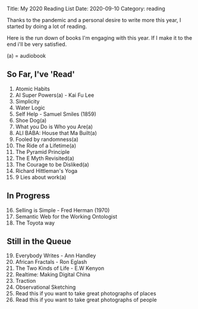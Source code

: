 Title: My 2020 Reading List
Date: 2020-09-10
Category: reading

Thanks to the pandemic and a personal desire to write more this year, I started by doing a lot of reading. 

Here is the run down of books I'm engaging with this year. If I make it to the end i'll be very satisfied.

(a) = audiobook

## So Far, I've 'Read'

1. Atomic Habits
2. AI Super Powers(a) - Kai Fu Lee
3. Simplicity
4. Water Logic
5. Self Help - Samuel Smiles (1859)
6. Shoe Dog(a)
7. What you Do is Who you Are(a)
8. ALI BABA: House that Ma Built(a)
9. Fooled by randomness(a)
10. The Ride of a Lifetime(a)
11. The Pyramid Principle
12. The E Myth Revisited(a)
13. The Courage to be Disliked(a)
14. Richard Hittleman's Yoga
15. 9 Lies about work(a)

## In Progress   
16. Selling is Simple - Fred Herman (1970)
17. Semantic Web for the Working Ontologist
18. The Toyota way

## Still in the Queue

19. Everybody Writes - Ann Handley
20. African Fractals - Ron Eglash
21. The Two Kinds of Life - E.W Kenyon
22. Realtime: Making Digital China
23. Traction
24. Observational Sketching
25. Read this if you want to take great photographs of places
26. Read this if you want to take great photographs of people